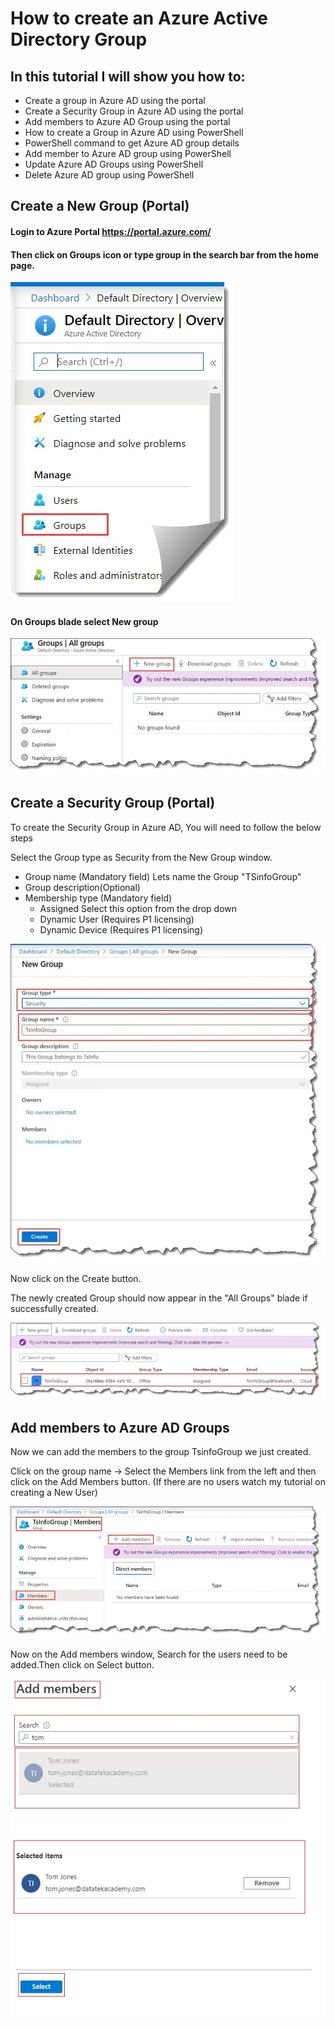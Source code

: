 # How to create an Azure Active Directory Group

## In this tutorial I will show you how to:
- Create a group in Azure AD using the portal
- Create a Security Group in Azure AD using the portal
- Add members to Azure AD Group using the portal
- How to create a Group in Azure AD using PowerShell
- PowerShell command to get Azure AD group details
- Add member to Azure AD group using PowerShell
- Update Azure AD Groups using PowerShell
- Delete Azure AD group using PowerShell

## Create a New Group (Portal)

#### Login to Azure Portal https://portal.azure.com/ 

#### Then click on Groups icon or type group in the search bar from the home page.

![GitHub Logo](/Create-a-group-and-add-members-in-Azure-Active-Directory.jpg)

#### On Groups blade select New group

![GitHub Logo](/how-to-Create-a-group-and-add-members-in-Azure-Active-Directory-1-768x333.jpg)

## Create a Security Group (Portal)
To create the Security Group in Azure AD, You will need to follow the below steps

Select the Group type as Security from the New Group window.
- Group name (Mandatory field) Lets name the Group "TSinfoGroup"
- Group description(Optional)
- Membership type (Mandatory field)
  - Assigned Select this option from the drop down
  - Dynamic User (Requires P1 licensing) 
  - Dynamic Device (Requires P1 licensing) 
  

![GitHub Logo](/Create-a-group-in-Azure-active-directory-768x778.jpg)

Now click on the Create button.

The newly created Group should now appear in the "All Groups" blade if successfully created.

![GitHub Logo](/How-to-create-a-group-and-add-members-using-Azure-Active-Directory.jpg)

## Add members to Azure AD Groups
Now we can add the members to the group TsinfoGroup we just created.

Click on the group name -> Select the Members link from the left and then click on the Add Members button. (If there are no users watch my tutorial on creating a New User)

![GitHub Logo](/add-members.jpg)

Now on the Add members window, Search for the users need to be added.Then click on Select button.

![GitHub Logo](/add_user_member.jpg)





